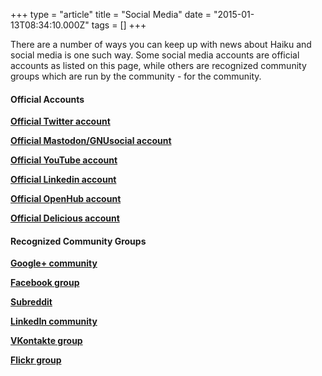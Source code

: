 +++
type = "article"
title = "Social Media"
date = "2015-01-13T08:34:10.000Z"
tags = []
+++

<p>
There are a number of ways you can keep up with news about Haiku and social media is one such way. Some social media accounts are official accounts as listed on this page, while others are recognized community groups which are run by the community - for the community. 
</p>

<h4>Official Accounts</h4>
<p><b><a href="https://twitter.com/haikuOS" target="_blank">Official Twitter account</a></b><br />
<p><b><a href="https://mastodon.xyz/@haiku" target="_blank">Official Mastodon/GNUsocial account</a></b><br />
<p><b><a href="https://youtube.com/user/haikuos" target="_blank">Official YouTube account</a></b><br />
<p><b><a href="https://www.linkedin.com/company/haiku-inc-" target="_blank">Official Linkedin account</a></b><br />
<p><b><a href="https://www.openhub.net/orgs/haiku/projects" target="_blank">Official OpenHub account</a></b><br />
<p><b><a href="https://del.icio.us/haikuos" target="_blank">Official Delicious account</a></b><br />

<h4>Recognized Community Groups</h4>
<p><b><a href="https://plus.google.com/communities/116050756631351429142" target="_blank">Google+ community</a></b><br />
<p><b><a href="https://www.facebook.com/groups/haikuosgroup/" target="_blank">Facebook group</a></b><br />
<p><b><a href="https://www.reddit.com/r/haikuOS/" target="_blank">Subreddit</a></b><br />
<p><b><a href="https://www.linkedin.com/groups?gid=165215" target="_blank">LinkedIn community</a></b><br />
<p><b><a href="https://vk.com/club48664037" target="_blank">VKontakte group</a></b><br />
<p><b><a href="https://www.flickr.com/groups/haiku-os/" target="_blank">Flickr group</a></b><br />
